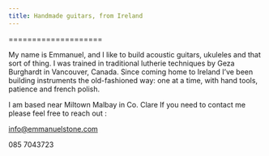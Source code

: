 ```yaml
---
title: Handmade guitars, from Ireland
---
```

====================

My name is Emmanuel, and I like to build acoustic guitars, ukuleles and that sort of thing.
I was trained in traditional lutherie techniques by Geza Burghardt in Vancouver, Canada. Since coming home to Ireland I’ve been building instruments the old-fashioned way: one at a time, with hand tools, patience and french polish.

I am based near Miltown Malbay in Co. Clare
If you need to contact me please feel free to reach out :

info@emmanuelstone.com

085 7043723
